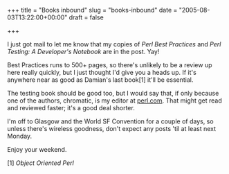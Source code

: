 +++
title = "Books inbound"
slug = "books-inbound"
date = "2005-08-03T13:22:00+00:00"
draft = false

+++

I just got mail to let me know that my copies of <cite asin='0596001738'>Perl Best Practices</cite> and <cite asin='0596100922'>Perl Testing: A Developer's Notebook</cite> are in the post. Yay!

Best Practices runs to 500+ pages, so there's unlikely to be a review up here really quickly, but I just thought I'd give you a heads up. If it's anywhere near as good as Damian's last book[1] it'll be essential.

The testing book should be good too, but I would say that, if only because one of the authors, chromatic, is my editor at [perl.com](http://www.perl.com/). That might get read and reviewed faster; it's a good deal shorter.

I'm off to Glasgow and the World SF Convention for a couple of days, so unless there's wireless goodness, don't expect any posts 'til at least next Monday.

Enjoy your weekend.

[1] <cite asin="1884777791">Object Oriented Perl</cite>
